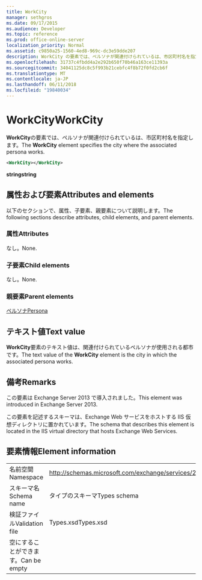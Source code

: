 ```yaml
---
title: WorkCity
manager: sethgros
ms.date: 09/17/2015
ms.audience: Developer
ms.topic: reference
ms.prod: office-online-server
localization_priority: Normal
ms.assetid: c9850a25-1560-4ed8-969c-dc3e59dde207
description: WorkCity の要素では、ペルソナが関連付けられているは、市区町村名を指定します。
ms.openlocfilehash: 31737c4fbdd4a2e292b650f70b46a163ce11393a
ms.sourcegitcommit: 34041125dc8c5f993b21cebfc4f8b72f0fd2cb6f
ms.translationtype: MT
ms.contentlocale: ja-JP
ms.lasthandoff: 06/11/2018
ms.locfileid: "19840034"
---
```

# <a name="workcity"></a><span data-ttu-id="02562-103">WorkCity</span><span class="sxs-lookup"><span data-stu-id="02562-103">WorkCity</span></span>

<span data-ttu-id="02562-104">**WorkCity**の要素では、ペルソナが関連付けられているは、市区町村名を指定します。</span><span class="sxs-lookup"><span data-stu-id="02562-104">The **WorkCity** element specifies the city where the associated persona works.</span></span> 
  
```XML
<WorkCity></WorkCity>
```

 <span data-ttu-id="02562-105">**string**</span><span class="sxs-lookup"><span data-stu-id="02562-105">**string**</span></span>
## <a name="attributes-and-elements"></a><span data-ttu-id="02562-106">属性および要素</span><span class="sxs-lookup"><span data-stu-id="02562-106">Attributes and elements</span></span>

<span data-ttu-id="02562-107">以下のセクションで、属性、子要素、親要素について説明します。</span><span class="sxs-lookup"><span data-stu-id="02562-107">The following sections describe attributes, child elements, and parent elements.</span></span>
  
### <a name="attributes"></a><span data-ttu-id="02562-108">属性</span><span class="sxs-lookup"><span data-stu-id="02562-108">Attributes</span></span>

<span data-ttu-id="02562-109">なし。</span><span class="sxs-lookup"><span data-stu-id="02562-109">None.</span></span>
  
### <a name="child-elements"></a><span data-ttu-id="02562-110">子要素</span><span class="sxs-lookup"><span data-stu-id="02562-110">Child elements</span></span>

<span data-ttu-id="02562-111">なし。</span><span class="sxs-lookup"><span data-stu-id="02562-111">None.</span></span>
  
### <a name="parent-elements"></a><span data-ttu-id="02562-112">親要素</span><span class="sxs-lookup"><span data-stu-id="02562-112">Parent elements</span></span>

[<span data-ttu-id="02562-113">ペルソナ</span><span class="sxs-lookup"><span data-stu-id="02562-113">Persona</span></span>](persona.md)
  
## <a name="text-value"></a><span data-ttu-id="02562-114">テキスト値</span><span class="sxs-lookup"><span data-stu-id="02562-114">Text value</span></span>

<span data-ttu-id="02562-115">**WorkCity**要素のテキスト値は、関連付けられているペルソナが使用される都市です。</span><span class="sxs-lookup"><span data-stu-id="02562-115">The text value of the **WorkCity** element is the city in which the associated persona works.</span></span> 
  
## <a name="remarks"></a><span data-ttu-id="02562-116">備考</span><span class="sxs-lookup"><span data-stu-id="02562-116">Remarks</span></span>

<span data-ttu-id="02562-117">この要素は Exchange Server 2013 で導入されました。</span><span class="sxs-lookup"><span data-stu-id="02562-117">This element was introduced in Exchange Server 2013.</span></span>
  
<span data-ttu-id="02562-118">この要素を記述するスキーマは、Exchange Web サービスをホストする IIS 仮想ディレクトリに置かれています。</span><span class="sxs-lookup"><span data-stu-id="02562-118">The schema that describes this element is located in the IIS virtual directory that hosts Exchange Web Services.</span></span>
  
## <a name="element-information"></a><span data-ttu-id="02562-119">要素情報</span><span class="sxs-lookup"><span data-stu-id="02562-119">Element information</span></span>

|||
|:-----|:-----|
|<span data-ttu-id="02562-120">名前空間</span><span class="sxs-lookup"><span data-stu-id="02562-120">Namespace</span></span>  <br/> |http://schemas.microsoft.com/exchange/services/2006/types  <br/> |
|<span data-ttu-id="02562-121">スキーマ名</span><span class="sxs-lookup"><span data-stu-id="02562-121">Schema name</span></span>  <br/> |<span data-ttu-id="02562-122">タイプのスキーマ</span><span class="sxs-lookup"><span data-stu-id="02562-122">Types schema</span></span>  <br/> |
|<span data-ttu-id="02562-123">検証ファイル</span><span class="sxs-lookup"><span data-stu-id="02562-123">Validation file</span></span>  <br/> |<span data-ttu-id="02562-124">Types.xsd</span><span class="sxs-lookup"><span data-stu-id="02562-124">Types.xsd</span></span>  <br/> |
|<span data-ttu-id="02562-125">空にすることができます。</span><span class="sxs-lookup"><span data-stu-id="02562-125">Can be empty</span></span>  <br/> ||
   

